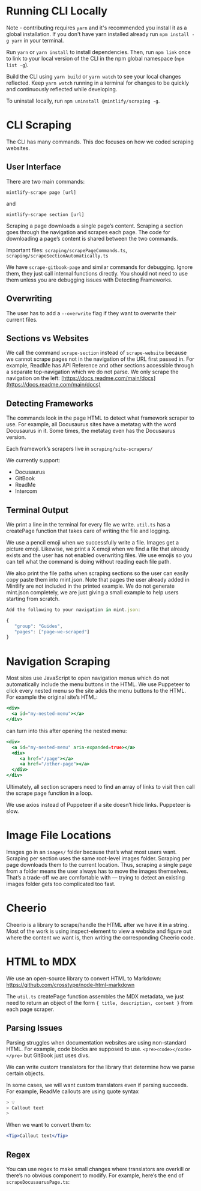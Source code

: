 # Running CLI Locally

Note - contributing requires `yarn` and it's recommended you install it as a global installation. If you don't have yarn installed already run `npm install -g yarn` in your terminal.

Run `yarn` or `yarn install` to install dependencies. Then, run `npm link` once to link to your local version of the CLI in the npm global namespace (`npm list -g`).

Build the CLI using `yarn build` or `yarn watch` to see your local changes reflected. Keep `yarn watch` running in a terminal for changes to be quickly and continuously reflected while developing.

To uninstall locally, run `npm uninstall @mintlify/scraping -g`.

# CLI Scraping

The CLI has many commands. This doc focuses on how we coded scraping websites.

## User Interface

There are two main commands:

`mintlify-scrape page [url]`

and

`mintlify-scrape section [url]`

Scraping a page downloads a single page’s content. Scraping a section goes through the navigation and scrapes each page. The code for downloading a page’s content is shared between the two commands.

Important files: `scraping/scrapePageCommands.ts`, `scraping/scrapeSectionAutomatically.ts`

We have `scrape-gitbook-page` and similar commands for debugging. Ignore them, they just call internal functions directly. You should not need to use them unless you are debugging issues with Detecting Frameworks.

## Overwriting

The user has to add a `--overwrite` flag if they want to overwrite their current files.

## Sections vs Websites

We call the command `scrape-section` instead of `scrape-website` because we cannot scrape pages not in the navigation of the URL first passed in. For example, ReadMe has API Reference and other sections accessible through a separate top-navigation which we do not parse. We only scrape the navigation on the left: [https://docs.readme.com/main/docs](https://docs.readme.com/main/docs)

## Detecting Frameworks

The commands look in the page HTML to detect what framework scraper to use. For example, all Docusaurus sites have a metatag with the word Docusaurus in it. Some times, the metatag even has the Docusaurus version.

Each framework’s scrapers live in `scraping/site-scrapers/`

We currently support:

- Docusaurus
- GitBook
- ReadMe
- Intercom

## Terminal Output

We print a line in the terminal for every file we write. `util.ts` has a createPage function that takes care of writing the file and logging.

We use a pencil emoji when we successfully write a file. Images get a picture emoji. Likewise, we print a X emoji when we find a file that already exists and the user has not enabled overwriting files. We use emojis so you can tell what the command is doing without reading each file path.

We also print the file paths when scraping sections so the user can easily copy paste them into mint.json. Note that pages the user already added in Mintlify are not included in the printed example. We do not generate mint.json completely, we are just giving a small example to help users starting from scratch.

```jsx
Add the following to your navigation in mint.json:

{
   "group": "Guides",
   "pages": ["page-we-scraped"]
}
```

# Navigation Scraping

Most sites use JavaScript to open navigation menus which do not automatically include the menu buttons in the HTML. We use Puppeteer to click every nested menu so the site adds the menu buttons to the HTML. For example the original site’s HTML:

```jsx
<div>
  <a id="my-nested-menu"></a>
</div>
```

can turn into this after opening the nested menu:

```jsx
<div>
  <a id="my-nested-menu" aria-expanded=true></a>
  <div>
     <a href="/page"></a>
     <a href="/other-page"></a>
  </div>
</div>
```

Ultimately, all section scrapers need to find an array of links to visit then call the scrape page function in a loop.

We use axios instead of Puppeteer if a site doesn’t hide links. Puppeteer is slow.

# Image File Locations

Images go in an `images/` folder because that’s what most users want. Scraping per section uses the same root-level images folder. Scraping per page downloads them to the current location. Thus, scraping a single page from a folder means the user always has to move the images themselves. That’s a trade-off we are comfortable with — trying to detect an existing images folder gets too complicated too fast.

# Cheerio

Cheerio is a library to scrape/handle the HTML after we have it in a string. Most of the work is using inspect-element to view a website and figure out where the content we want is, then writing the corresponding Cheerio code.

# HTML to MDX

We use an open-source library to convert HTML to Markdown: https://github.com/crosstype/node-html-markdown

The `util.ts` createPage function assembles the MDX metadata, we just need to return an object of the form `{ title, description, content }` from each page scraper.

## Parsing Issues

Parsing struggles when documentation websites are using non-standard HTML. For example, code blocks are supposed to use. `<pre><code></code></pre>` but GitBook just uses divs.

We can write custom translators for the library that determine how we parse certain objects.

In some cases, we will want custom translators even if parsing succeeds. For example, ReadMe callouts are using quote syntax

```jsx
> 💡
> Callout text
>
```

When we want to convert them to:

```jsx
<Tip>Callout text</Tip>
```

## Regex

You can use regex to make small changes where translators are overkill or there’s no obvious component to modify. For example, here’s the end of `scrapeDocusaurusPage.ts`:
